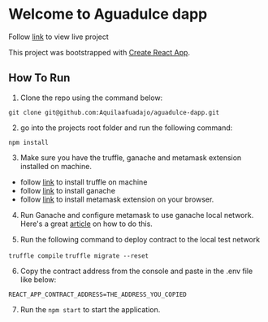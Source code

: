 # Welcome to Aguadulce dapp

Follow [link](https://aguadulce-dapp.netlify.app/) to view live project

This project was bootstrapped with [Create React App](https://github.com/facebook/create-react-app).

## How To Run

1. Clone the repo using the command below:

`git clone git@github.com:Aquilaafuadajo/aguadulce-dapp.git`

2. go into the projects root folder and run the following command:

`npm install`

3. Make sure you have the truffle, ganache and metamask extension installed on machine.

- follow [link](https://trufflesuite.com/docs/truffle/how-to/install/) to install truffle on machine
- follow [link](https://trufflesuite.com/ganache/) to install ganache
- follow [link](https://chrome.google.com/webstore/detail/metamask/nkbihfbeogaeaoehlefnkodbefgpgknn?hl=en) to install metamask extension on your browser.

4. Run Ganache and configure metamask to use ganache local network. Here's a great [article](https://coinsbench.com/connect-to-metamask-from-new-or-existing-web-application-with-truffle-and-ganache-f48aa763c0ac) on how to do this.

5. Run the following command to deploy contract to the local test network

`truffle compile`
`truffle migrate --reset`

6. Copy the contract address from the console and paste in the .env file like below:

`REACT_APP_CONTRACT_ADDRESS=THE_ADDRESS_YOU_COPIED`

7. Run the `npm start` to start the application.
